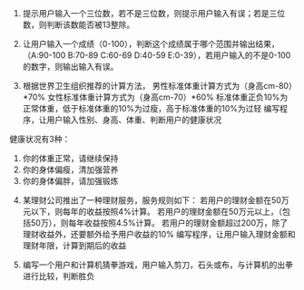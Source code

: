 1. 提示用户输入一个三位数，若不是三位数，则提示用户输入有误；若是三位数，则判断该数能否被13整除。

2. 让用户输入一个成绩（0-100），判断这个成绩属于哪个范围并输出结果，（A:90-100  B:70-89  C:60-69  D:40-59  E:0-39），若用户输入的不是0-100的数字，则输出输入有误。

3. 根据世界卫生组织推荐的计算方法，
男性标准体重计算方式为（身高cm-80）*70%
女性标准体重计算方式为（身高cm-70）*60%
标准体重正负10%为正常体重，低于标准体重的10%为过瘦，高于标准体重的10%为过轻
编写程序，让用户输入性别、身高、体重、判断用户的健康状况

健康状况有3种：

1) 你的体重正常，请继续保持
2) 你的身体偏瘦，清加强营养
3) 你的身体偏胖，请加强锻炼

4. 某理财公司推出了一种理财服务，服务规则如下：
若用户的理财金额在50万元以下，则每年的收益按照4%计算。
若用户的理财金额在50万元以上，（包括50万），则每年收益按照4.5%计算。
若用户的理财金额超过200万，除了理财收益外，还要额外给予用户收益的10%
编写程序，让用户输入理财金额和理财年限，计算到期后的收益

5. 编写一个用户和计算机猜拳游戏，用户输入剪刀，石头或布，与计算机的出拳进行比较，判断胜负
